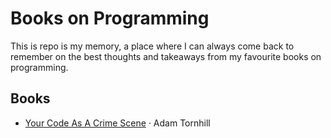 # Books on Programming

This is repo is my memory, a place where I can always come back to remember on the best thoughts and takeaways from my favourite books on programming.

## Books

- [Your Code As A Crime Scene](./books/Your-Code-As-A-Crime-Scene.md) &middot; Adam Tornhill